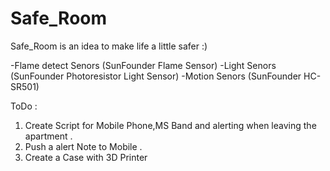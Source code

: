 # Safe_Room

Safe_Room is an idea to make life a little safer :)

-Flame detect Senors (SunFounder Flame Sensor)
-Light Senors (SunFounder Photoresistor Light Sensor)
-Motion Senors (SunFounder HC-SR501)


ToDo :

1) Create Script for Mobile Phone,MS Band and alerting when leaving the apartment .
2) Push a alert Note to Mobile .
3) Create a Case with 3D Printer


